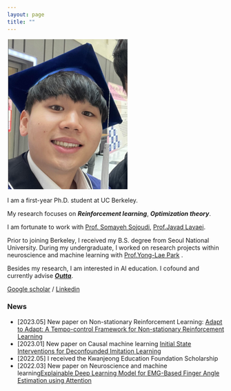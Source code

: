 ```yaml
---
layout: page
title: ""
---
```

![](/assets/hyunin.png)

I am a first-year Ph.D. student at UC Berkeley. 

My research focuses on ***Reinforcement learning***, ***Optimization theory***. 

I am fortunate to work with [Prof. Somayeh Sojoudi](https://people.eecs.berkeley.edu/~sojoudi/index.html), [Prof.Javad Lavaei](https://lavaei.ieor.berkeley.edu/).

Prior to joining Berkeley, I received my B.S. degree from Seoul National University. During my undergraduate, I worked on research projects within neuroscience and machine learning with [Prof.Yong-Lae Park](https://softrobotics.snu.ac.kr/) . 

Besides my research, I am interested in AI education. I cofound and currently advise [***Outta***](https://outta.ai/). 

[Google scholar](https://scholar.google.com/citations?user=kHTDu1YAAAAJ&hl=en) / [Linkedin](https://kr.linkedin.com/in/hyunin-lee-539b641b1)

### News 
* [2023.05] New paper on Non-stationary Reinforcement Learning: [Adapt to Adapt: A Tempo-control Framework for
Non-stationary Reinforcement Learning]()
* [2023.01] New paper on Causal machine learning [Initial State Interventions for Deconfounded Imitation Learning](https://sam.pfrommer.us/wp-content/uploads/2023/03/main.pdf)
* [2022.05] I received the Kwanjeong Education Foundation Scholarship
* [2022.03] New paper on Neuroscience and machine learning[Explainable Deep Learning Model for EMG-Based Finger Angle Estimation using Attention](https://ieeexplore.ieee.org/stamp/stamp.jsp?tp=&arnumber=9829861)

